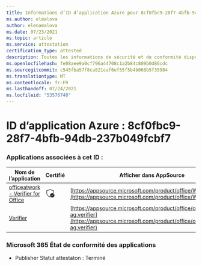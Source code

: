 ```yaml
---
title: Informations d’ID d’application Azure pour 8cf0fbc9-28f7-4bfb-94db-237b049fcbf7
ms.author: elmalova
author: elenamalova
ms.date: 07/23/2021
ms.topic: article
ms.service: attestation
certification_type: attested
description: Toutes les informations de sécurité et de conformité disponibles pour 8cf0fbc9-28f7-4bfb-94db-237b049fcbf7.
ms.openlocfilehash: fe08aee9a0cf796a44708c1a2b84c809b0d86cdc
ms.sourcegitcommit: c545fba57f8ca821caf6ef55f5b4b068b5f35984
ms.translationtype: MT
ms.contentlocale: fr-FR
ms.lasthandoff: 07/24/2021
ms.locfileid: "53576740"
---
```

# <a name="azure-app-id-8cf0fbc9-28f7-4bfb-94db-237b049fcbf7"></a>ID d’application Azure : 8cf0fbc9-28f7-4bfb-94db-237b049fcbf7


### <a name="apps-associated-with-this-id"></a>Applications associées à cet ID :
| **Nom de l’application** | **Certifié** | **Afficher dans AppSource** |
|--------------|---------------|-----------------------|
| [officeatwork - Verifier for Office](https://docs.microsoft.com/microsoft-365-app-certification/forward/WA200000133) | <img alt="Certified application badge" src="../media/certified-badge.png" height="25" width="25" /> | [https://appsource.microsoft.com/product/office/WA200000133](https://appsource.microsoft.com/product/office/WA200000133) |
| [Verifier](https://docs.microsoft.com/microsoft-365-app-certification/forward/officeatwork-ag.verifier) |  | [https://appsource.microsoft.com/product/office/officeatwork-ag.verifier](https://appsource.microsoft.com/product/office/officeatwork-ag.verifier) |

### <a name="microsoft-365-app-compliance-status"></a>Microsoft 365 État de conformité des applications
- Publisher Statut attestaton : Terminé

